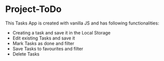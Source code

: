 # Project-ToDo

This Tasks App is created with vanilla JS and has following functionalities:

- Creating a task and save it in the Local Storage
- Edit existing Tasks and save it
- Mark Tasks as done and filter
- Save Tasks to favourites and filter
- Delete Tasks
